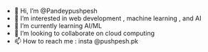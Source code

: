 - 👋 Hi, I’m @Pandeypushpesh
- 👀 I’m interested in web development , machine learning , and AI
- 🌱 I’m currently learning AI/ML
- 💞️ I’m looking to collaborate on cloud computing
- 📫 How to reach me : insta @pushpesh.pk

<!---
Pandeypushpesh/Pandeypushpesh is a ✨ special ✨ repository because its `README.md` (this file) appears on your GitHub profile.
You can click the Preview link to take a look at your changes.
--->
